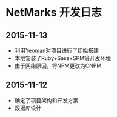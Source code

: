# NetMarks 开发日志
## 2015-11-13
* 利用Yeoman对项目进行了初始搭建
* 本地安装了Ruby+Sass+SPM等开发环境
* 由于网络原因，将NPM更改为CNPM

## 2015-11-12
* 确定了项目架构和开发方案
* 数据库设计
